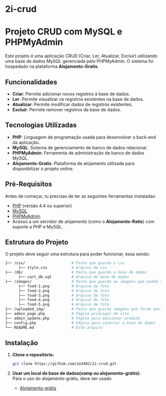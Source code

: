 # 2i-crud

# Projeto CRUD com MySQL e PHPMyAdmin

Este projeto é uma aplicação CRUD (Criar, Ler, Atualizar, Excluir) utilizando uma base de dados MySQL gerenciada pelo PHPMyAdmin. O sistema foi hospedado na plataforma **Alojamento-Gratis**.

## Funcionalidades

- **Criar**: Permite adicionar novos registros à base de dados.
- **Ler**: Permite visualizar os registros existentes na base de dados.
- **Atualizar**: Permite modificar dados de registros existentes.
- **Excluir**: Permite remover registros da base de dados.

## Tecnologias Utilizadas

- **PHP**: Linguagem de programação usada para desenvolver o back-end da aplicação.
- **MySQL**: Sistema de gerenciamento de banco de dados relacional.
- **PHPMyAdmin**: Ferramenta de administração de banco de dados MySQL.
- **Alojamento-Gratis**: Plataforma de alojamento utilizada para disponibilizar o projeto online.

## Pré-Requisitos

Antes de começar, tu precisas de ter as seguintes ferramentas instaladas:

- [PHP](https://www.php.net/) (versão 4.4 ou superior)
- [MySQL](https://www.mysql.com/)
- [PHPMyAdmin](https://www.phpmyadmin.net/)
- Acesso a um servidor de alojamento (como o **Alojamento-Ratis**) com suporte a PHP e MySQL.

## Estrutura do Projeto

O projeto deve seguir uma estrutura para poder funcionar, essa sendo:

```bash
├── /css/                     # Pasta que guarda o css
      ├── style.css           # Arquivo de css
├── /db/                      # Pasta que guarda a base de dados
      ├── cart_db.sql         # Arquivo de base de dados
├── /images/                  # Pasta que guarda as imagens que podem ser usadas(opcional)
      ├── food-1.png          # Arquivo de foto
      ├── food-2.png          # Arquivo de foto
      ├── food-3.png          # Arquivo de foto
      ├── food-4.png          # Arquivo de foto
      ├── food-5.png          # Arquivo de foto
├── /uploaded_img/            # Pasta que guarda imagens que foram enviadas para a base de dados
├── admin_page.php            # Página principal do site
├── admin_update.php          # Página para adicionar produto
├── config.php                # Página para conectar a base de dados
└── README.md                 # Este arquivo
```

## Instalação

1. **Clone o repositório:**

   ```bash
   git clone https://github.com/a14482/2i-crud.git
   ```
   
2. **Usar um local de base de dados(xamp ou alojamento-grátis):**<br/> 
   Para o uso do alojamento-grátis, deve ser usado<br/> 
   - [Alojamento-grátis](http://www.alojamento-gratis.com/)
   
